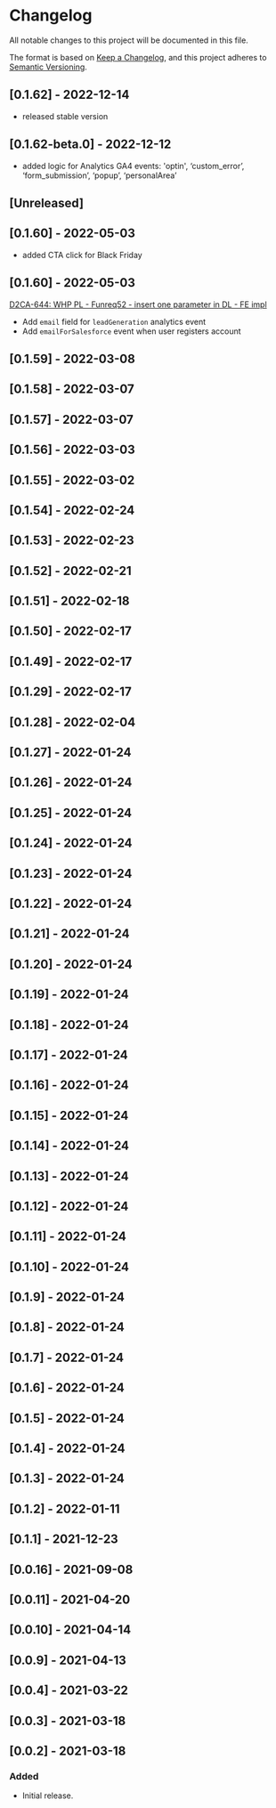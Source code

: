 # Changelog

All notable changes to this project will be documented in this file.

The format is based on [Keep a Changelog](https://keepachangelog.com/en/1.0.0/),
and this project adheres to [Semantic Versioning](https://semver.org/spec/v2.0.0.html).

## [0.1.62] - 2022-12-14
- released stable version

## [0.1.62-beta.0] - 2022-12-12
- added logic for Analytics GA4 events: 
'optin', ‘custom_error’, ‘form_submission’, ‘popup’, ‘personalArea’

## [Unreleased]

## [0.1.60] - 2022-05-03
- added CTA click for Black Friday

## [0.1.60] - 2022-05-03
[D2CA-644: WHP PL - Funreq52 - insert one parameter in DL - FE impl](https://whirlpoolgtm.atlassian.net/browse/D2CA-644)
- Add `email` field for `leadGeneration` analytics event
- Add `emailForSalesforce` event when user registers account

## [0.1.59] - 2022-03-08

## [0.1.58] - 2022-03-07

## [0.1.57] - 2022-03-07

## [0.1.56] - 2022-03-03

## [0.1.55] - 2022-03-02

## [0.1.54] - 2022-02-24

## [0.1.53] - 2022-02-23

## [0.1.52] - 2022-02-21

## [0.1.51] - 2022-02-18

## [0.1.50] - 2022-02-17

## [0.1.49] - 2022-02-17

## [0.1.29] - 2022-02-17

## [0.1.28] - 2022-02-04

## [0.1.27] - 2022-01-24

## [0.1.26] - 2022-01-24

## [0.1.25] - 2022-01-24

## [0.1.24] - 2022-01-24

## [0.1.23] - 2022-01-24

## [0.1.22] - 2022-01-24

## [0.1.21] - 2022-01-24

## [0.1.20] - 2022-01-24

## [0.1.19] - 2022-01-24

## [0.1.18] - 2022-01-24

## [0.1.17] - 2022-01-24

## [0.1.16] - 2022-01-24

## [0.1.15] - 2022-01-24

## [0.1.14] - 2022-01-24

## [0.1.13] - 2022-01-24

## [0.1.12] - 2022-01-24

## [0.1.11] - 2022-01-24

## [0.1.10] - 2022-01-24

## [0.1.9] - 2022-01-24

## [0.1.8] - 2022-01-24

## [0.1.7] - 2022-01-24

## [0.1.6] - 2022-01-24

## [0.1.5] - 2022-01-24

## [0.1.4] - 2022-01-24

## [0.1.3] - 2022-01-24

## [0.1.2] - 2022-01-11

## [0.1.1] - 2021-12-23

## [0.0.16] - 2021-09-08

## [0.0.11] - 2021-04-20

## [0.0.10] - 2021-04-14

## [0.0.9] - 2021-04-13

## [0.0.4] - 2021-03-22

## [0.0.3] - 2021-03-18

## [0.0.2] - 2021-03-18

### Added
- Initial release.
